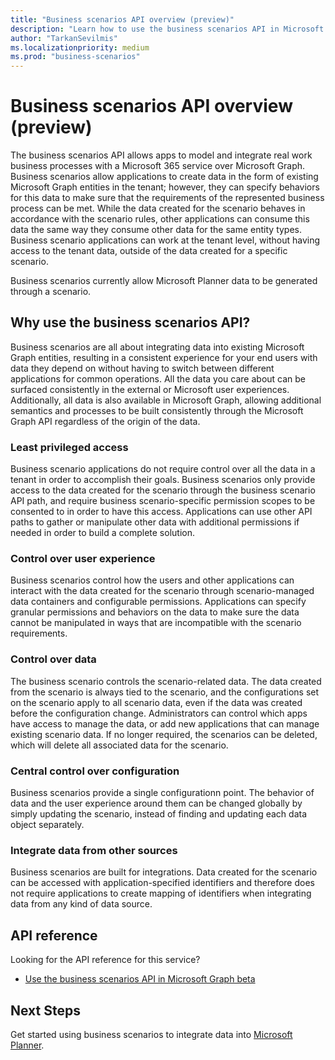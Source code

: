 ```yaml
---
title: "Business scenarios API overview (preview)"
description: "Learn how to use the business scenarios API in Microsoft Graph to integrate data into Microsoft Graph entities."
author: "TarkanSevilmis"
ms.localizationpriority: medium
ms.prod: "business-scenarios"
---
```


# Business scenarios API overview (preview)

The business scenarios API allows apps to model and integrate real work business processes with a Microsoft 365 service over Microsoft Graph. Business scenarios allow applications to create data in the form of existing Microsoft Graph entities in the tenant; however, they can specify behaviors for this data to make sure that the requirements of the represented business process can be met. While the data created for the scenario behaves in accordance with the scenario rules, other applications can consume this data the same way they consume other data for the same entity types. Business scenario applications can work at the tenant level, without having access to the tenant data, outside of the data created for a specific scenario.

Business scenarios currently allow Microsoft Planner data to be generated through a scenario.

## Why use the business scenarios API?

Business scenarios are all about integrating data into existing Microsoft Graph entities, resulting in a consistent experience for your end users with data they depend on without having to switch between different applications for common operations. All the data you care about can be surfaced consistently in the external or Microsoft user experiences. Additionally, all data is also available in Microsoft Graph, allowing additional semantics and processes to be built consistently through the Microsoft Graph API regardless of the origin of the data.

### Least privileged access

Business scenario applications do not require control over all the data in a tenant in order to accomplish their goals. Business scenarios only provide access to the data created for the scenario through the business scenario API path, and require business scenario-specific permission scopes to be consented to in order to have this access. Applications can use other API paths to gather or manipulate other data with additional permissions if needed in order to build a complete solution.

### Control over user experience

Business scenarios control how the users and other applications can interact with the data created for the scenario through scenario-managed data containers and configurable permissions. Applications can specify granular permissions and behaviors on the data to make sure the data cannot be manipulated in ways that are incompatible with the scenario requirements.

### Control over data

The business scenario controls the scenario-related data. The data created from the scenario is always tied to the scenario, and the configurations set on the scenario apply to all scenario data, even if the data was created before the configuration change. Administrators can control which apps have access to manage the data, or add new applications that can manage existing scenario data. If no longer required, the scenarios can be deleted, which will delete all associated data for the scenario.

### Central control over configuration

Business scenarios provide a single configurationn point. The behavior of data and the user experience around them can be changed globally by simply updating the scenario, instead of finding and updating each data object separately.

### Integrate data from other sources

Business scenarios are built for integrations. Data created for the scenario can be accessed with application-specified identifiers and therefore does not require applications to create mapping of identifiers when integrating data from any kind of data source.

## API reference

Looking for the API reference for this service?

* [Use the business scenarios API in Microsoft Graph beta](/graph/api/resources/businessscenario-overview)

## Next Steps

Get started using business scenarios to integrate data into [Microsoft Planner](/graph/api/resources/businessscenario-planner-overview).
